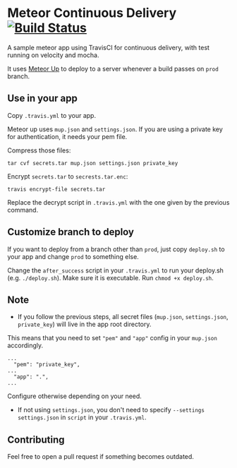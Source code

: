 # Meteor Continuous Delivery [![Build Status](https://travis-ci.org/sungwoncho/meteor-continuous-delivery.svg?branch=master)](https://travis-ci.org/sungwoncho/meteor-continuous-delivery)

A sample meteor app using TravisCI for continuous delivery, with test running on
velocity and mocha.

It uses [Meteor Up](https://github.com/arunoda/meteor-up) to deploy to a server
whenever a build passes on `prod` branch.

## Use in your app

Copy `.travis.yml` to your app.

Meteor up uses `mup.json` and `settings.json`. If you are using a private key for
authentication, it needs your pem file.

Compress those files:

    tar cvf secrets.tar mup.json settings.json private_key

Encrypt `secrets.tar` to `secrests.tar.enc`:

    travis encrypt-file secrets.tar

Replace the decrypt script in `.travis.yml` with the one given by the previous command.

## Customize branch to deploy

If you want to deploy from a branch other than `prod`, just copy `deploy.sh` to
your app and change `prod` to something else.

Change the `after_success` script in your `.travis.yml` to run your deploy.sh (e.g. `./deploy.sh`).
Make sure it is executable. Run `chmod +x deploy.sh`.

## Note

* If you follow the previous steps, all secret files (`mup.json`, `settings.json`, `private_key`)
will live in the app root directory.

This means that you need to set `"pem"` and `"app"` config in your `mup.json` accordingly.

```
...
  "pem": "private_key",
...
  "app": ".",
...
```

Configure otherwise depending on your need.

* If not using `settings.json`, you don't need to specify `--settings settings.json`
in `script` in your `.travis.yml`.

## Contributing

Feel free to open a pull request if something becomes outdated.
